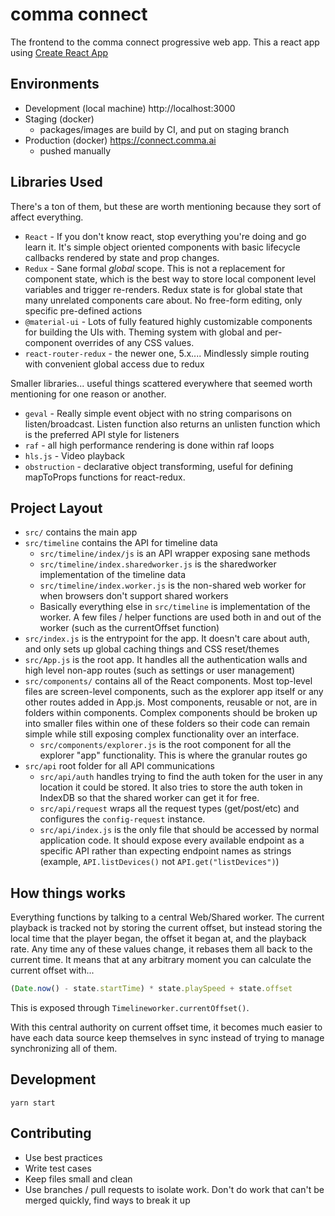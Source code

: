 # comma connect

The frontend to the comma connect progressive web app. This a react app using [Create React App](https://github.com/facebookincubator/create-react-app)

## Environments
 * Development (local machine) http://localhost:3000
 * Staging (docker)
   * packages/images are build by CI, and put on staging branch
 * Production (docker) https://connect.comma.ai
   * pushed manually

## Libraries Used
There's a ton of them, but these are worth mentioning because they sort of affect everything.

 * `React` - If you don't know react, stop everything you're doing and go learn it. It's simple object oriented components with basic lifecycle callbacks rendered by state and prop changes.
 * `Redux` - Sane formal *global* scope. This is not a replacement for component state, which is the best way to store local component level variables and trigger re-renders. Redux state is for global state that many unrelated components care about. No free-form editing, only specific pre-defined actions
 * `@material-ui` - Lots of fully featured highly customizable components for building the UIs with. Theming system with global and per-component overrides of any CSS values.
 * `react-router-redux` - the newer one, 5.x.... Mindlessly simple routing with convenient global access due to redux

Smaller libraries... useful things scattered everywhere that seemed worth mentioning for one reason or another.
* `geval` - Really simple event object with no string comparisons on listen/broadcast. Listen function also returns an unlisten function which is the preferred API style for listeners
* `raf` - all high performance rendering is done within raf loops
* `hls.js` - Video playback
* `obstruction` - declarative object transforming, useful for defining mapToProps functions for react-redux.

## Project Layout

 * `src/` contains the main app
 * `src/timeline` contains the API for timeline data
   * `src/timeline/index/js` is an API wrapper exposing sane methods
   * `src/timeline/index.sharedworker.js` is the sharedworker implementation of the timeline data
   * `src/timeline/index.worker.js` is the non-shared web worker for when browsers don't support shared workers
   * Basically everything else in `src/timeline` is implementation of the worker. A few files / helper functions are used both in and out of the worker (such as the currentOffset function)
 * `src/index.js` is the entrypoint for the app. It doesn't care about auth, and only sets up global caching things and CSS reset/themes
 * `src/App.js` is the root app. It handles all the authentication walls and high level non-app routes (such as settings or user management)
 * `src/components/` contains all of the React components. Most top-level files are screen-level components, such as the explorer app itself or any other routes added in App.js. Most components, reusable or not, are in folders within components. Complex components should be broken up into smaller files within one of these folders so their code can remain simple while still exposing complex functionality over an interface.
   * `src/components/explorer.js` is the root component for all the explorer "app" functionality. This is where the granular routes go
 * `src/api` root folder for all API communications
   * `src/api/auth` handles trying to find the auth token for the user in any location it could be stored. It also tries to store the auth token in IndexDB so that the shared worker can get it for free.
   * `src/api/request` wraps all the request types (get/post/etc) and configures the `config-request` instance.
   * `src/api/index.js` is the only file that should be accessed by normal application code. It should expose every available endpoint as a specific API rather than expecting endpoint names as strings (example, `API.listDevices()` not `API.get("listDevices")`)

## How things works
Everything functions by talking to a central Web/Shared worker. The current playback is tracked not by storing the current offset, but instead storing the local time that the player began, the offset it began at, and the playback rate. Any time any of these values change, it rebases them all back to the current time. It means that at any arbitrary moment you can calculate the current offset with...
```js
(Date.now() - state.startTime) * state.playSpeed + state.offset
```
This is exposed through `Timelineworker.currentOffset()`.

With this central authority on current offset time, it becomes much easier to have each data source keep themselves in sync instead of trying to manage synchronizing all of them.

## Development
`yarn start`

## Contributing

 * Use best practices
 * Write test cases
 * Keep files small and clean
 * Use branches / pull requests to isolate work. Don't do work that can't be merged quickly, find ways to break it up
